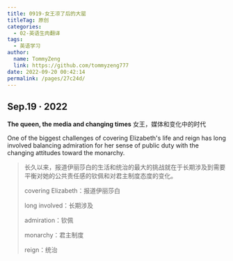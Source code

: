 ```yaml
---
title: 0919-女王凉了后的大罂
titleTag: 原创
categories: 
  - 02-英语生肉翻译
tags: 
  - 英语学习
author: 
  name: TommyZeng
  link: https://github.com/tommyzeng777
date: 2022-09-20 00:42:14
permalink: /pages/27c24d/
---
```


## Sep.19 · 2022
**The queen, the media and changing times**
女王，媒体和变化中的时代

One of the biggest challenges of covering Elizabeth's life and reign has long involved balancing admiration for her sense of public duty with the changing attitudes toward the monarchy.
>长久以来，报道伊丽莎白的生活和统治的最大的挑战就在于长期涉及到需要平衡对她的公共责任感的钦佩和对君主制度态度的变化。
>
>covering Elizabeth：报道伊丽莎白
>
>long involved：长期涉及
>
>admiration：钦佩
>
>monarchy：君主制度
>
>reign：统治